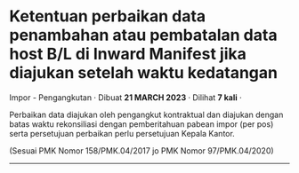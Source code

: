 Ketentuan perbaikan data penambahan atau pembatalan data host B/L di Inward Manifest jika diajukan setelah waktu kedatangan
===========================================================================================================================

Impor - Pengangkutan · Dibuat **21 MARCH 2023** · Dilihat **7 kali** ·

Perbaikan data diajukan oleh pengangkut kontraktual dan diajukan dengan batas waktu rekonsiliasi dengan pemberitahuan pabean impor (per pos) serta persetujuan perbaikan perlu persetujuan Kepala Kantor.

  
(Sesuai PMK Nomor 158/PMK.04/2017 jo PMK Nomor 97/PMK.04/2020)  

  
  
  

* * *